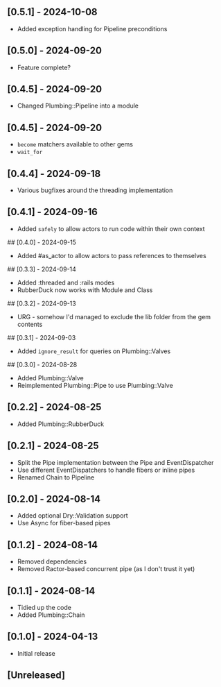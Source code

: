 ## [0.5.1] - 2024-10-08

 - Added exception handling for Pipeline preconditions

## [0.5.0] - 2024-09-20

 - Feature complete?

## [0.4.5] - 2024-09-20

 - Changed Plumbing::Pipeline into a module

## [0.4.5] - 2024-09-20

 - `become` matchers available to other gems
 - `wait_for`

## [0.4.4] - 2024-09-18

 - Various bugfixes around the threading implementation

## [0.4.1] - 2024-09-16

 - Added `safely` to allow actors to run code within their own context

## [0.4.0] - 2024-09-15

 - Added #as_actor to allow actors to pass references to themselves

## [0.3.3] - 2024-09-14

 - Added :threaded and :rails modes
 - RubberDuck now works with Module and Class

## [0.3.2] - 2024-09-13

 - URG - somehow I'd managed to exclude the lib folder from the gem contents

## [0.3.1] - 2024-09-03

 - Added `ignore_result` for queries on Plumbing::Valves

## [0.3.0] - 2024-08-28

 - Added Plumbing::Valve
 - Reimplemented Plumbing::Pipe to use Plumbing::Valve

## [0.2.2] - 2024-08-25

 - Added Plumbing::RubberDuck

## [0.2.1] - 2024-08-25

 - Split the Pipe implementation between the Pipe and EventDispatcher
 - Use different EventDispatchers to handle fibers or inline pipes
 - Renamed Chain to Pipeline

## [0.2.0] - 2024-08-14

 - Added optional Dry::Validation support
 - Use Async for fiber-based pipes

## [0.1.2] - 2024-08-14

 - Removed dependencies
 - Removed Ractor-based concurrent pipe (as I don't trust it yet)

## [0.1.1] - 2024-08-14

- Tidied up the code
- Added Plumbing::Chain

## [0.1.0] - 2024-04-13

- Initial release

## [Unreleased]

